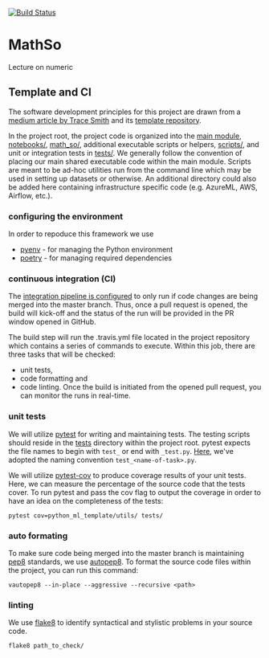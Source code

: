 [![Build Status](https://travis-ci.com/OleBo/MathSo.svg?branch=main)](https://travis-ci.com/OleBo/MathSo)
# MathSo
Lecture on numeric

## Template and CI 

The software development principles for this project are drawn from a [medium article by Trace Smith](https://medium.com/python-template-for-machine-learning-projects/integrating-software-development-principles-with-ml-projects-95c17794a561) and its [template repository](https://github.com/mleng-shared/python-ml-template). 

In the project root, the project code is organized into the [main module](https://github.com/OleBo/MathSo/blob/main), [notebooks/](https://github.com/OleBo/MathSo/blob/main/notebooks), [math_so/](https://github.com/OleBo/MathSo/blob/main/math_so), additional executable scripts or helpers, [scripts/](https://github.com/OleBo/MathSo/blob/main/scripts), and unit or integration tests in [tests/](https://github.com/OleBo/MathSo/blob/main/tests). We generally follow the convention of placing our main shared executable code within the main module. Scripts are meant to be ad-hoc utilities run from the command line which may be used in setting up datasets or otherwise. An additional directory could also be added here containing infrastructure specific code (e.g. AzureML, AWS, Airflow, etc.).

### configuring the environment
In order to repoduce this framework we use 
- [pyenv](https://github.com/pyenv/pyenv) - for managing the Python environment
- [poetry](https://github.com/python-poetry/poetry) - for managing required dependencies
### continuous integration (CI)
The [integration pipeline is configured](https://travis-ci.com/dashboard) to only run if code changes are being merged into the master branch. Thus, once a pull request is opened, the build will kick-off and the status of the run will be provided in the PR window opened in GitHub.

The build step will run the .travis.yml file located in the project repository which contains a series of commands to execute. Within this job, there are three tasks that will be checked: 
- unit tests, 
- code formatting and 
- code linting.
Once the build is initiated from the opened pull request, you can monitor the runs in real-time.

### unit tests
We will utilize [pytest](https://docs.pytest.org/en/stable/) for writing and maintaining tests. The testing scripts should reside in the [tests](https://github.com/OleBo/MathSo/blob/main/tests/) directory within the project root. pytest expects the file names to begin with `test_` or end with `_test.py`. [Here](https://github.com/OleBo/MathSo/blob/main/tests/test_utils.py), we've adopted the naming convention `test_<name-of-task>.py`.

We will utilize [pytest-cov](https://pypi.org/project/pytest-cov/) to produce coverage results of your unit tests. Here, we can measure the percentage of the source code that the tests cover. To run pytest and pass the cov flag to output the coverage in order to have an idea on the completeness of the tests:

`pytest cov=python_ml_template/utils/ tests/`

### auto formating
To make sure code being merged into the master branch is maintaining [pep8](https://www.python.org/dev/peps/pep-0008/) standards, we use [autopep8](https://pypi.org/project/autopep8/). To format the source code files within the project, you can run this command:

`vautopep8 --in-place --aggressive --recursive <path>`

### linting
We use [flake8](https://pypi.org/project/flake8/) to identify syntactical and stylistic problems in your source code.

`flake8 path_to_check/`